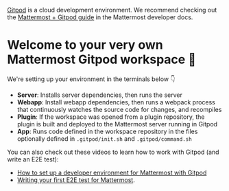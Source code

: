 [Gitpod](https://gitpod.io/) is a cloud development environment. We recommend checking out the [Mattermost + Gitpod guide](https://developers.mattermost.com/contribute/more-info/getting-started/using-gitpod/) in the Mattermost developer docs.

# Welcome to your very own Mattermost Gitpod workspace 🎉

We're setting up your environment in the terminals below 👇

- **Server**: Installs server dependencies, then runs the server
- **Webapp**: Install webapp dependencies, then runs a webpack process that continuously watches the source code for changes, and recompiles
- **Plugin**: If the workspace was opened from a plugin repository, the plugin is built and deployed to the Mattermost server running in Gitpod
- **App**: Runs code defined in the workspace repository in the files optionally defined in `.gitpod/init.sh` and `.gitpod/command.sh`

You can also check out these videos to learn how to work with Gitpod (and write an E2E test):
- [How to set up a developer environment for Mattermost with Gitpod](https://www.youtube.com/watch?v=LgQ2Z_GelYQ)
- [Writing your first E2E test for Mattermost](https://www.youtube.com/watch?v=mLbzKSGZv4A).